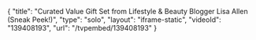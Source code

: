 {
    "title": "Curated Value Gift Set from Lifestyle & Beauty Blogger Lisa Allen (Sneak Peek!)",
    "type": "solo",
    "layout": "iframe-static",
    "videoId": "139408193",
    "url": "\/tvpembed\/139408193"
}